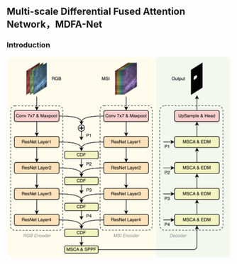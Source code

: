 ## Multi-scale Differential Fused Attention Network，MDFA-Net

### Introduction


<!-- fig  -->
![model](./img/fig-model.png)